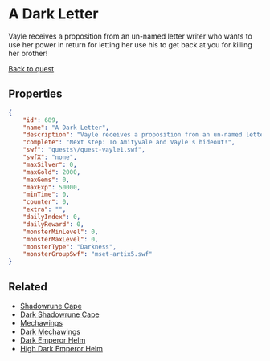 # A Dark Letter

Vayle receives a proposition from an un-named letter writer who wants to use her power in return for letting her use his to get back at you for killing her brother!

[Back to quest](../quests.md)

## Properties

```json
{
    "id": 689,
    "name": "A Dark Letter",
    "description": "Vayle receives a proposition from an un-named letter writer who wants to use her power in return for letting her use his to get back at you for killing her brother!",
    "complete": "Next step: To Amityvale and Vayle's hideout!",
    "swf": "quests\/quest-vayle1.swf",
    "swfX": "none",
    "maxSilver": 0,
    "maxGold": 2000,
    "maxGems": 0,
    "maxExp": 50000,
    "minTime": 0,
    "counter": 0,
    "extra": "",
    "dailyIndex": 0,
    "dailyReward": 0,
    "monsterMinLevel": 0,
    "monsterMaxLevel": 0,
    "monsterType": "Darkness",
    "monsterGroupSwf": "mset-artix5.swf"
}
```

## Related

- [Shadowrune Cape](../items/4550-shadowrune-cape.md)
- [Dark Shadowrune Cape](../items/4551-dark-shadowrune-cape.md)
- [Mechawings](../items/4552-mechawings.md)
- [Dark Mechawings](../items/4553-dark-mechawings.md)
- [Dark Emperor Helm](../items/4554-dark-emperor-helm.md)
- [High Dark Emperor Helm](../items/4555-high-dark-emperor-helm.md)

